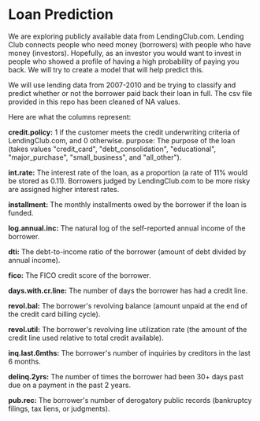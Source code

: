 # Loan Prediction 

We are exploring publicly available data from LendingClub.com. Lending Club connects people who need money (borrowers) with people who have money (investors). Hopefully, as an investor you would want to invest in people who showed a profile of having a high probability of paying you back. We will try to create a model that will help predict this.

We will use lending data from 2007-2010 and be trying to classify and predict whether or not the borrower paid back their loan in full. The csv file provided in this repo has been cleaned of NA values.

Here are what the columns represent:

**credit.policy:** 1 if the customer meets the credit underwriting criteria of LendingClub.com, and 0 otherwise.
purpose: The purpose of the loan (takes values "credit_card", "debt_consolidation", "educational", "major_purchase", "small_business", and "all_other").

**int.rate:** The interest rate of the loan, as a proportion (a rate of 11% would be stored as 0.11). Borrowers judged by LendingClub.com to be more risky are assigned higher interest rates.

**installment:** The monthly installments owed by the borrower if the loan is funded.

**log.annual.inc:** The natural log of the self-reported annual income of the borrower.

**dti:** The debt-to-income ratio of the borrower (amount of debt divided by annual income).

**fico:** The FICO credit score of the borrower.

**days.with.cr.line:** The number of days the borrower has had a credit line.

**revol.bal:** The borrower's revolving balance (amount unpaid at the end of the credit card billing cycle).

**revol.util:** The borrower's revolving line utilization rate (the amount of the credit line used relative to total credit available).

**inq.last.6mths:** The borrower's number of inquiries by creditors in the last 6 months.

**delinq.2yrs:** The number of times the borrower had been 30+ days past due on a payment in the past 2 years.

**pub.rec:** The borrower's number of derogatory public records (bankruptcy filings, tax liens, or judgments).
